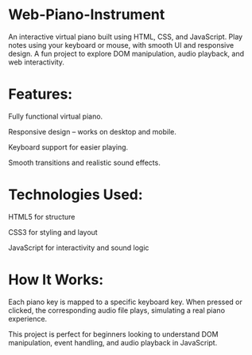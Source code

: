 # Web-Piano-Instrument
An interactive virtual piano built using HTML, CSS, and JavaScript. Play notes using your keyboard or mouse, with smooth UI and responsive design. A fun project to explore DOM manipulation, audio playback, and web interactivity.
# Features:

Fully functional virtual piano.

Responsive design – works on desktop and mobile.

Keyboard support for easier playing.

Smooth transitions and realistic sound effects.

# Technologies Used:

HTML5 for structure

CSS3 for styling and layout

JavaScript for interactivity and sound logic

# How It Works:
Each piano key is mapped to a specific keyboard key. When pressed or clicked, the corresponding audio file plays, simulating a real piano experience.

This project is perfect for beginners looking to understand DOM manipulation, event handling, and audio playback in JavaScript.


